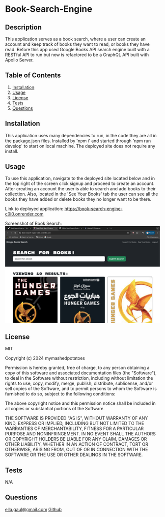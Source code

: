 # Book-Search-Engine


## Description

This application serves as a book search, where a user can create an account and keep track of books they want to read, or books they have read. Before this app used Google Books API search engine built with a RESTful API to run but now is refactored to be a GraphQL API built with Apollo Server.


## Table of Contents

1. [Installation](#installation)
2. [Usage](#usage)
3. [License](#license)
4. [Tests](#tests)
5. [Questions](#questions)

## Installation

This application uses many dependencies to run, in the code they are all in the package.json files. Installed by 'npm i' and started through 'npm run develop' to start on local machine. The deployed site does not require any install.

## Usage

To use this application, navigate to the deployed site located below and in the top right of the screen click signup and proceed to create an account. After creating an account the user is able to search and add books to their collection. Also, located in the 'See Your Books' tab the user can see all the books they have added or delete books they no longer want to be there.

Link to deployed application: https://book-search-engine-c0i0.onrender.com

Screenshot of Book Search: ![Screenshot](<./client/public/1.png>)

## License

MIT

Copyright (c) 2024 mymashedpotatoes

Permission is hereby granted, free of charge, to any person obtaining a copy of this software and associated documentation files (the "Software"), to deal in the Software without restriction, including without limitation the rights to use, copy, modify, merge, publish, distribute, sublicense, and/or sell copies of the Software, and to permit persons to whom the Software is furnished to do so, subject to the following conditions:

The above copyright notice and this permission notice shall be included in all copies or substantial portions of the Software.

THE SOFTWARE IS PROVIDED "AS IS", WITHOUT WARRANTY OF ANY KIND, EXPRESS OR IMPLIED, INCLUDING BUT NOT LIMITED TO THE WARRANTIES OF MERCHANTABILITY, FITNESS FOR A PARTICULAR PURPOSE AND NONINFRINGEMENT. IN NO EVENT SHALL THE AUTHORS OR COPYRIGHT HOLDERS BE LIABLE FOR ANY CLAIM, DAMAGES OR OTHER LIABILITY, WHETHER IN AN ACTION OF CONTRACT, TORT OR OTHERWISE, ARISING FROM, OUT OF OR IN CONNECTION WITH THE SOFTWARE OR THE USE OR OTHER DEALINGS IN THE SOFTWARE.


## Tests

N/A


## Questions

ella.gaul@gmail.com
[Github](www.github.com/mymashedpotatoes)
